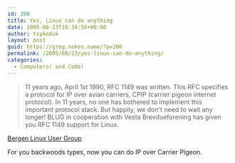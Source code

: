 ```yaml
---
id: 200
title: Yes, Linux can do anything
date: 2005-08-23T18:34:56+00:00
author: tsykoduk
layout: post
guid: https://greg.nokes.name/?p=200
permalink: /2005/08/23/yes-linux-can-do-anything/
categories:
  - Computers! and Code!
---
```


> 11 years ago, April 1st 1990, RFC 1149 was written. This RFC specifies a protocol for IP over avian carriers, CPIP (carrier pigeon internet protocol). In 11 years, no one has bothered to implement this important protocol stack. But happily, we don't need to wait any longer! BLUG in cooperation with Vesta Brevdueforening has given you RFC 1149 support for Linux.

[Bergen Linux User Group](http://www.blug.linux.no/rfc1149/)

For you backwoods types, now you can do IP over Carrier Pigeon.
